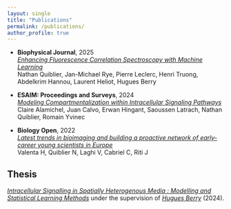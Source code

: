 ```yaml
---
layout: single
title: "Publications"
permalink: /publications/
author_profile: true
---
```


- **Biophysical Journal**, 2025  
  *[Enhancing Fluorescence Correlation Spectroscopy with Machine Learning](https://www.cell.com/biophysj/abstract/S0006-3495(25)00057-8)*  
  Nathan Quiblier, Jan-Michael Rye, Pierre Leclerc, Henri Truong, Abdelkrim Hannou, Laurent Heliot, Hugues Berry

- **ESAIM: Proceedings and Surveys**, 2024  
  *[Modeling Compartmentalization within Intracellular Signaling Pathways](https://www.esaim-proc.org/articles/proc/abs/2024/02/proc2407705/proc2407705.html)*  
  Claire Alamichel, Juan Calvo, Erwan Hingant, Saoussen Latrach, Nathan Quiblier, Romain Yvinec

- **Biology Open**, 2022  
  *[Latest trends in bioimaging and building a proactive network of early-career young scientists in Europe](https://journals.biologists.com/bio/article/11/12/bio059630/286144/)*  
  Valenta H, Quiblier N, Laghi V, Cabriel C, Riti J


## Thesis
*[Intracellular Signalling in Spatially Heterogenous Media : Modelling and Statistical Learning Methods](https://theses.hal.science/tel-05057721)* under the supervision of *[Hugues Berry](https://hberry.gitlabpages.inria.fr/mywebpage/)* (2024).